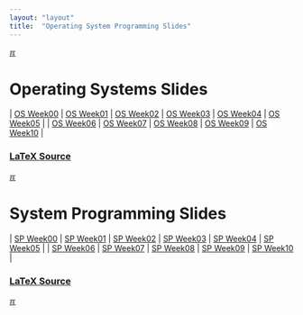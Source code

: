 ```yaml
---
layout: "layout"
title:  "Operating System Programming Slides"
---
```


[&#x213C;](#idxXXX)<br id="idx000">
# Operating Systems Slides

| [OS Week00](Slides/os00.pdf) | [OS Week01](Slides/os01.pdf) | [OS Week02](Slides/os02.pdf) | [OS Week03](Slides/os03.pdf) | [OS Week04](Slides/os04.pdf) | [OS Week05](Slides/os05.pdf) |
| [OS Week06](Slides/os06.pdf) | [OS Week07](Slides/os07.pdf) | [OS Week08](Slides/os08.pdf) | [OS Week09](Slides/os09.pdf) | [OS Week10](Slides/os10.pdf) |

### [LaTeX Source](https://github.com/os2xx/docos/tree/master/Slides/src/)

[&#x213C;](#idxXXX)<br id="idx001">
# System Programming Slides

| [SP Week00](SPSlides/sp00.pdf) | [SP Week01](SPSlides/sp01.pdf) | [SP Week02](SPSlides/sp02.pdf) | [SP Week03](SPSlides/sp03.pdf) | [SP Week04](SPSlides/sp04.pdf) | [SP Week05](SPSlides/sp05.pdf) |
| [SP Week06](SPSlides/sp06.pdf) | [SP Week07](SPSlides/sp07.pdf) | [SP Week08](SPSlides/sp08.pdf) | [SP Week09](SPSlides/sp09.pdf) | [SP Week10](SPSlides/sp10.pdf) |

### [LaTeX Source](https://github.com/os2xx/docos/tree/master/SPSlides/src/)

[&#x213C;](#)<br id="idxXXX">
